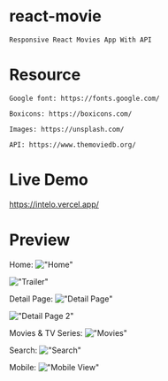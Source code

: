 # react-movie

    Responsive React Movies App With API
    
# Resource

    Google font: https://fonts.google.com/

    Boxicons: https://boxicons.com/

    Images: https://unsplash.com/

    API: https://www.themoviedb.org/

# Live Demo

https://intelo.vercel.app/

# Preview

Home:
!["Home"](https://user-images.githubusercontent.com/102334772/172686217-efcb0ad7-666f-45b1-84d0-de3ace149993.png "Home")

!["Trailer"](https://user-images.githubusercontent.com/102334772/172686339-27756519-c57b-496e-bb90-bf2bb6853ec7.png "Trailer")

Detail Page:
!["Detail Page"](https://user-images.githubusercontent.com/102334772/172689660-d3da9d98-929a-4789-8604-ec2b952b5ab4.png "Details")

!["Detail Page 2"](https://user-images.githubusercontent.com/102334772/172689812-0cdecbf6-1089-4684-a3d8-25ef5990b485.png "Details")

Movies & TV Series:
!["Movies"](https://user-images.githubusercontent.com/102334772/172686446-4a73ede5-c75c-4743-b941-a1b89a69557f.png "Movies")

Search:
!["Search"](https://user-images.githubusercontent.com/102334772/172686434-0dd130a8-b85a-4da0-9821-6c387dc27c49.png "Search")

Mobile:
!["Mobile View"](https://user-images.githubusercontent.com/102334772/172686454-8a1a474c-7fd2-4954-81a6-21334ebe6c33.png "Mobile View")


